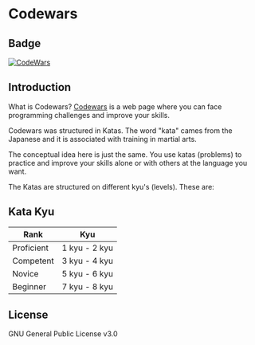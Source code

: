 # Codewars

## Badge

[![CodeWars](https://www.codewars.com/users/Volodya315/badges/large)](https://www.codewars.com/users/Volodya315/badges 'My Honor Badge')

## Introduction

What is Codewars? [Codewars](https://www.codewars.com) is a web page where you can face programming challenges and improve your skills.

Codewars was structured in Katas. The word "kata" cames from the Japanese and it is associated with training in martial arts.

The conceptual idea here is just the same. You use katas (problems) to practice and improve your skills alone or with others at the language you want.

The Katas are structured on different kyu's (levels). These are:

## Kata Kyu

| Rank       |      Kyu      |
| ---------- | :-----------: |
| Proficient | 1 kyu - 2 kyu |
| Competent  | 3 kyu - 4 kyu |
| Novice     | 5 kyu - 6 kyu |
| Beginner   | 7 kyu - 8 kyu |

## License

GNU General Public License v3.0